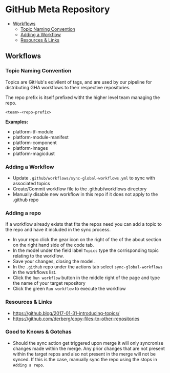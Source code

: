 # GitHub Meta Repository

- [Workflows](#workflows)
    - [Topic Naming Convention](#topic-naming-convention)
    - [Adding a Workflow](#adding-a-workflow)
    - [Resources & Links](#resources--links)

## Workflows

### Topic Naming Convention

Topics are GitHub's eqivilent of tags, and are used by our pipeline for distributing GHA workflows to their respective repositories.

The repo prefix is itself prefixed witht the higher level team managing the repo.

`<team>-<repo-prefix>`

**Examples:**
- platform-tf-module
- platform-module-manifest
- platform-component
- platform-images
- platform-magicdust

### Adding a Workflow

- Update `.github/workflows/sync-global-workflows.yml` to sync with associated topics
- Create/Commit workflow file to the .github/workflows directory
- Manually disable new workflow in this repo if it does not apply to the .github repo

### Adding a repo

If a workflow already exists that fits the repos need you can add a topic to the repo and have it included in the sync process.

- In your repo click the gear icon on the right of the of the about section on the right hand side of the code tab.
- In the model under the field label `Topics` type the corrisponding topic relating to the workflow.
- Save your changes, closing the model.
- In the `.github` repo under the actions tab select `sync-global-workflows` in the workflows list.
- Click the `Run workflow` button in the middle right of the page and type the name of your target repository
- Click the green `Run workflow` to execute the workflow

### Resources & Links

- https://github.blog/2017-01-31-introducing-topics/
- https://github.com/derberg/copy-files-to-other-repositories

### Good to Knows & Gotchas

- Should the sync action get triggered upon merge it will only syncronise changes made within the merge. Any prior changes that are not present within the target repos and also not present in the merge will not be synced. If this is the case, manually sync the repo using the stops in `Adding a repo`.
